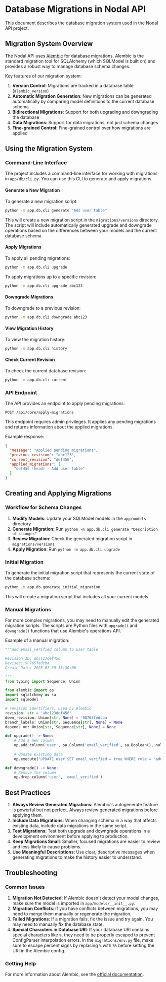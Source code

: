 # Database Migrations in Nodal API

This document describes the database migration system used in the Nodal API project.

## Migration System Overview

The Nodal API uses [Alembic](https://alembic.sqlalchemy.org/) for database migrations. Alembic is the standard migration tool for SQLAlchemy (which SQLModel is built on) and provides a robust way to manage database schema changes.

Key features of our migration system:

1. **Version Control**: Migrations are tracked in a database table (`alembic_version`)
2. **Automatic Migration Generation**: New migrations can be generated automatically by comparing model definitions to the current database schema
3. **Bidirectional Migrations**: Support for both upgrading and downgrading the database
4. **Data Migrations**: Support for data migrations, not just schema changes
5. **Fine-grained Control**: Fine-grained control over how migrations are applied

## Using the Migration System

### Command-Line Interface

The project includes a command-line interface for working with migrations in `app/db/cli.py`. You can use this CLI to generate and apply migrations.

#### Generate a New Migration

To generate a new migration script:

```bash
python -m app.db.cli generate "Add user table"
```

This will create a new migration script in the `migrations/versions` directory. The script will include automatically generated upgrade and downgrade operations based on the differences between your models and the current database schema.

#### Apply Migrations

To apply all pending migrations:

```bash
python -m app.db.cli upgrade
```

To apply migrations up to a specific revision:

```bash
python -m app.db.cli upgrade abc123
```

#### Downgrade Migrations

To downgrade to a previous revision:

```bash
python -m app.db.cli downgrade abc123
```

#### View Migration History

To view the migration history:

```bash
python -m app.db.cli history
```

#### Check Current Revision

To check the current database revision:

```bash
python -m app.db.cli current
```

### API Endpoint

The API provides an endpoint to apply pending migrations:

```
POST /api/core/apply-migrations
```

This endpoint requires admin privileges. It applies any pending migrations and returns information about the applied migrations.

Example response:

```json
{
  "message": "Applied pending migrations",
  "previous_revision": "abc123",
  "current_revision": "def456",
  "applied_migrations": [
    "def456 (head) - Add user table"
  ]
}
```

## Creating and Applying Migrations

### Workflow for Schema Changes

1. **Modify Models**: Update your SQLModel models in the `app/models` directory
2. **Generate Migration**: Run `python -m app.db.cli generate "Description of changes"`
3. **Review Migration**: Check the generated migration script in `migrations/versions`
4. **Apply Migration**: Run `python -m app.db.cli upgrade`

### Initial Migration

To generate the initial migration script that represents the current state of the database schema:

```bash
python -m app.db.generate_initial_migration
```

This will create a migration script that includes all your current models.

### Manual Migrations

For more complex migrations, you may need to manually edit the generated migration scripts. The scripts are Python files with `upgrade()` and `downgrade()` functions that use Alembic's operations API.

Example of a manual migration:

```python
"""Add email_verified column to user table

Revision ID: abc123def456
Revises: 98765fedcba
Create Date: 2025-07-30 15:30:00

"""
from typing import Sequence, Union

from alembic import op
import sqlalchemy as sa
import sqlmodel

# revision identifiers, used by Alembic
revision: str = 'abc123def456'
down_revision: Union[str, None] = '98765fedcba'
branch_labels: Union[str, Sequence[str], None] = None
depends_on: Union[str, Sequence[str], None] = None

def upgrade() -> None:
    # Add a new column
    op.add_column('user', sa.Column('email_verified', sa.Boolean(), nullable=False, server_default='false'))
    
    # Update existing data
    op.execute("UPDATE user SET email_verified = true WHERE role = 'admin'")

def downgrade() -> None:
    # Remove the column
    op.drop_column('user', 'email_verified')
```

## Best Practices

1. **Always Review Generated Migrations**: Alembic's autogenerate feature is powerful but not perfect. Always review generated migrations before applying them.
2. **Include Data Migrations**: When changing schema in a way that affects existing data, include data migrations in the same script.
3. **Test Migrations**: Test both upgrade and downgrade operations in a development environment before applying to production.
4. **Keep Migrations Small**: Smaller, focused migrations are easier to review and less likely to cause problems.
5. **Use Meaningful Descriptions**: Use clear, descriptive messages when generating migrations to make the history easier to understand.

## Troubleshooting

### Common Issues

1. **Migration Not Detected**: If Alembic doesn't detect your model changes, make sure the model is imported in `app/models/__init__.py`.
2. **Migration Conflicts**: If you have conflicts between migrations, you may need to merge them manually or regenerate the migration.
3. **Failed Migrations**: If a migration fails, fix the issue and try again. You may need to manually fix the database state.
4. **Special Characters in Database URI**: If your database URI contains special characters like `%`, they need to be properly escaped to prevent ConfigParser interpolation errors. In the `migrations/env.py` file, make sure to escape percent signs by replacing `%` with `%%` before setting the URI in the Alembic config.

### Getting Help

For more information about Alembic, see the [official documentation](https://alembic.sqlalchemy.org/).